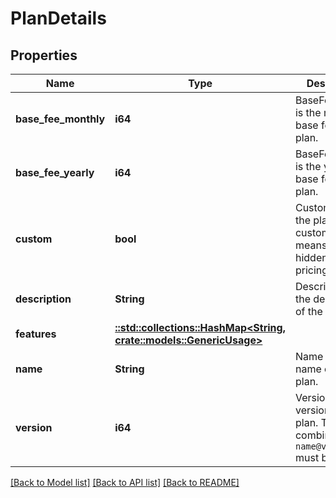 # PlanDetails

## Properties

Name | Type | Description | Notes
------------ | ------------- | ------------- | -------------
**base_fee_monthly** | **i64** | BaseFeeMonthly is the monthly base fee for the plan. | 
**base_fee_yearly** | **i64** | BaseFeeYearly is the yearly base fee for the plan. | 
**custom** | **bool** | Custom is true if the plan is custom. This means it will be hidden from the pricing page. | 
**description** | **String** | Description is the description of the plan. | 
**features** | [**::std::collections::HashMap<String, crate::models::GenericUsage>**](GenericUsage.md) |  | 
**name** | **String** | Name is the name of the plan. | 
**version** | **i64** | Version is the version of the plan. The combination of `name@version` must be unique. | 

[[Back to Model list]](../README.md#documentation-for-models) [[Back to API list]](../README.md#documentation-for-api-endpoints) [[Back to README]](../README.md)


